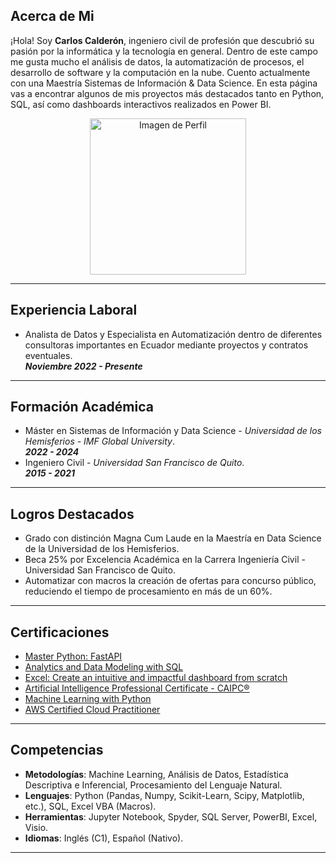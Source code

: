 ## Acerca de Mi

¡Hola! Soy **Carlos Calderón**, ingeniero civil de profesión que descubrió su pasión por la informática y la tecnología en general. Dentro de este campo me gusta mucho el análisis de datos, la automatización de procesos, el desarrollo de software y la computación en la nube. Cuento actualmente con una Maestría Sistemas de Información & Data Science. En esta página vas a encontrar algunos de mis proyectos más destacados tanto en Python, SQL, así como dashboards interactivos realizados en Power BI.


<p align="center">
  <img src="https://avatars.githubusercontent.com/u/156715991?v=4" alt="Imagen de Perfil" width="250" height="250">
</p>

---

## Experiencia Laboral

- Analista de Datos y Especialista en Automatización dentro de diferentes consultoras importantes en Ecuador mediante proyectos y contratos eventuales. 
<br> ***Noviembre 2022 - Presente***

---

## Formación Académica
- Máster en Sistemas de Información y Data Science - *Universidad de los Hemisferios - IMF Global University*. 
<br> ***2022 - 2024***
- Ingeniero Civil - *Universidad San Francisco de Quito*.
<br> ***2015 - 2021***

---

## Logros Destacados
- Grado con distinción Magna Cum Laude en la Maestría en Data Science de la Universidad de los Hemisferios.
- Beca 25% por Excelencia Académica en la Carrera Ingeniería Civil - Universidad San Francisco de Quito.
- Automatizar con macros la creación de ofertas para concurso público, reduciendo el tiempo de procesamiento en más de un 60%.

---

## Certificaciones

- [Master Python: FastAPI](https://www.linkedin.com/learning/certificates/100db1f51fbd02137394912fc031d4d866df407d54a3a7877f5800076d1e6132?lipi=urn%3Ali%3Apage%3Ad_flagship3_profile_view_base_certifications_details%3B1onjONS9TGu6FeGPHEIPyA%3D%3D)
- [Analytics and Data Modeling with SQL](https://www.linkedin.com/in/carlos-calderon-cabezas/)
- [Excel: Create an intuitive and impactful dashboard from scratch](https://www.linkedin.com/learning/certificates/c498670fab1d2893a8f2893ebd6ddc20846973f8d59fb856bddb27a5898698f2?lipi=urn%3Ali%3Apage%3Ad_flagship3_profile_view_base_certifications_details%3B1onjONS9TGu6FeGPHEIPyA%3D%3D)
- [Artificial Intelligence Professional Certificate - CAIPC®](https://www.credly.com/badges/8cff1310-2ace-4e8e-93c1-e3d8a5a9ae77/linked_in_profile)
-  [Machine Learning with Python](https://www.credly.com/badges/4a9eca74-434e-4f74-a410-20c6983c7f1a/linked_in_profile)
- [AWS Certified Cloud Practitioner](https://www.credly.com/badges/fd75000a-21d6-4313-bad8-8568370c3d87/linked_in_profile)

---

## Competencias

- **Metodologías**: Machine Learning, Análisis de Datos, Estadística Descriptiva e Inferencial, Procesamiento del Lenguaje Natural.
- **Lenguajes**: Python (Pandas, Numpy, Scikit-Learn, Scipy, Matplotlib, etc.), SQL, Excel VBA (Macros).
- **Herramientas**: Jupyter Notebook, Spyder, SQL Server, PowerBI, Excel, Visio.
- **Idiomas**: Inglés (C1), Español (Nativo).

___
